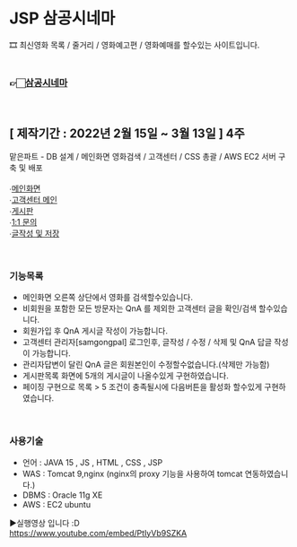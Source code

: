 # JSP 삼공시네마
🎞 최신영화 목록 / 줄거리 / 영화예고편 / 영화예매를 할수있는 사이트입니다.
<br><br>
### 👉🏻[삼공시네마](https://green27.duckdns.org)<br>
<br>

## [ 제작기간 : 2022년 2월 15일 ~ 3월 13일 ] 4주
맡은파트 \- DB 설계 / 메인화면 영화검색 / 고객센터 / CSS 총괄 / AWS EC2 서버 구축 및 배포<br><br>
∙[메인화면](https://yunamom.tistory.com/68)<br>
∙[고객센터 메인](https://yunamom.tistory.com/69)<br>
∙[게시판](https://yunamom.tistory.com/70)<br>
∙[1:1 문의](https://yunamom.tistory.com/71)<br>
∙[글작성 및 저장](https://yunamom.tistory.com/72)<br>

<br>

### **기능목록**

-   메인화면 오른쪽 상단에서 영화를 검색할수있습니다.
-   비회원을 포함한 모든 방문자는 QnA 를 제외한 고객센터 글을 확인/검색 할수있습니다.
-   회원가입 후 QnA 게시글 작성이 가능합니다.
-   고객센터 관리자[samgongpal] 로그인후, 글작성 / 수정 / 삭제 및 QnA 답글 작성이 가능합니다.
-   관리자답변이 달린 QnA 글은 회원본인이 수정할수없습니다.(삭제만 가능함)
-   게시판목록 화면에 5개의 게시글이 나올수있게 구현하였습니다.
-   페이징 구현으로 목록 > 5 조건이 충족될시에 다음버튼을 활성화 할수있게 구현하였습니다.
<br>

### **사용기술**

-   언어 : JAVA 15 , JS , HTML , CSS , JSP
-   WAS : Tomcat 9,nginx (nginx의 proxy 기능을 사용하여 tomcat 연동하였습니다.)
-   DBMS : Oracle 11g XE
-   AWS : EC2 ubuntu

▶️실행영상 입니다 :D <br>
https://www.youtube.com/embed/PtIyVb9SZKA
